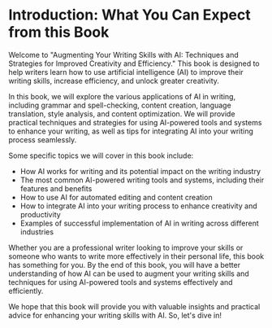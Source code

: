 Introduction: What You Can Expect from this Book
================================================

Welcome to "Augmenting Your Writing Skills with AI: Techniques and Strategies for Improved Creativity and Efficiency." This book is designed to help writers learn how to use artificial intelligence (AI) to improve their writing skills, increase efficiency, and unlock greater creativity.

In this book, we will explore the various applications of AI in writing, including grammar and spell-checking, content creation, language translation, style analysis, and content optimization. We will provide practical techniques and strategies for using AI-powered tools and systems to enhance your writing, as well as tips for integrating AI into your writing process seamlessly.

Some specific topics we will cover in this book include:

* How AI works for writing and its potential impact on the writing industry
* The most common AI-powered writing tools and systems, including their features and benefits
* How to use AI for automated editing and content creation
* How to integrate AI into your writing process to enhance creativity and productivity
* Examples of successful implementation of AI in writing across different industries

Whether you are a professional writer looking to improve your skills or someone who wants to write more effectively in their personal life, this book has something for you. By the end of this book, you will have a better understanding of how AI can be used to augment your writing skills and techniques for using AI-powered tools and systems effectively and efficiently.

We hope that this book will provide you with valuable insights and practical advice for enhancing your writing skills with AI. So, let's dive in!

